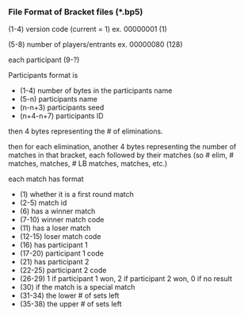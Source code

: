 ### File Format of Bracket files (*.bp5)

(1-4) version code (current = 1) ex. 00000001 (1)

(5-8) number of players/entrants ex. 00000080 (128)

each participant (9-?)

Participants format is
- (1-4) number of bytes in the participants name
- (5-n) participants name
- (n-n+3) participants seed
- (n+4-n+7) participants ID

then 4 bytes representing the # of eliminations.

then for each elimination, another 4 bytes representing the number of matches in that bracket, each followed by their matches
(so # elim, # matches, matches, # LB matches, matches, etc.)

each match has format
 - (1) whether it is a first round match
 - (2-5) match id
 - (6) has a winner match
 - (7-10) winner match code
 - (11) has a loser match
 - (12-15) loser match code
 - (16) has participant 1
 - (17-20) participant 1 code
 - (21) has participant 2
 - (22-25) participant 2 code
 - (26-29) 1 if participant 1 won, 2 if participant 2 won, 0 if no result
 - (30) if the match is a special match
 - (31-34) the lower # of sets left
 - (35-38) the upper # of sets left
